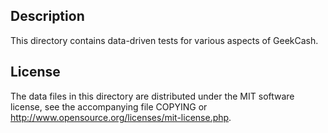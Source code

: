 Description
------------

This directory contains data-driven tests for various aspects of GeekCash.

License
--------

The data files in this directory are distributed under the MIT software
license, see the accompanying file COPYING or
http://www.opensource.org/licenses/mit-license.php.

